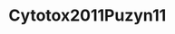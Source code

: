 # Cytotox2011Puzyn11
<a name="material" />
<script type="application/ld+json">

  {
    "@context": "https://schema.org/",
    "@type": "ChemicalSubstance",
    "http://purl.org/dc/terms/conformsTo":
      {
        "@type": "CreativeWork",
        "@id": "https://bioschemas.org/profiles/ChemicalSubstance/0.4-RELEASE/"
      },
    "@id": "https://egonw.github.io/nanowiki/nanowiki11.html#material",
    "name": "Cytotox2011Puzyn11",
    "sameAs: "http://127.0.0.1/mediawiki/index.php/Special:URIResolver/Cytotox2011Puzyn11"
  }
</script>

